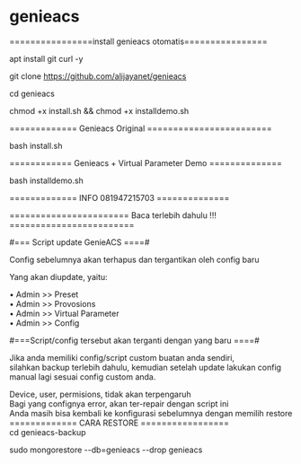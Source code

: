 # genieacs
================install genieacs otomatis================

apt install git curl -y

git clone https://github.com/alijayanet/genieacs

cd genieacs

chmod +x install.sh && chmod +x installdemo.sh

============= Genieacs Original ========================

bash install.sh

============ Genieacs + Virtual Parameter Demo ==============

bash installdemo.sh

============= INFO 081947215703 ==============

======================= Baca terlebih dahulu !!! ========================

#=== Script update GenieACS ====#

Config sebelumnya akan terhapus dan tergantikan oleh config baru

Yang akan diupdate, yaitu:

   • Admin >> Preset <br>
   • Admin >> Provosions <br>
   • Admin >> Virtual Parameter<br>
   • Admin >> Config<br>
   
#===Script/config tersebut akan terganti dengan yang baru ====#

Jika anda memiliki config/script custom buatan anda sendiri,<br> 
silahkan backup terlebih dahulu, kemudian setelah update lakukan config manual lagi sesuai config custom anda.<br>

Device, user, permisions, tidak akan terpengaruh<br>
Bagi yang confignya error, akan ter-repair dengan script ini<br>
Anda masih bisa kembali ke konfigurasi sebelumnya dengan memilih restore<br>
============= CARA RESTORE ================= <br>
cd genieacs-backup<br>

sudo mongorestore --db=genieacs --drop genieacs

